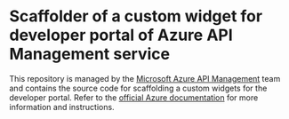 # Scaffolder of a custom widget for developer portal of Azure API Management service

This repository is managed by the [Microsoft Azure API Management](https://aka.ms/apimrocks) team and contains the
source code for scaffolding a custom widgets for the developer portal. Refer to
the [official Azure documentation](https://aka.ms/apimdocs/portal/customwidgets) for more information and instructions.
